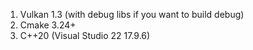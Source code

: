 1. Vulkan 1.3 (with debug libs if you want to build debug)
2. Cmake 3.24+
3. C++20 (Visual Studio 22 17.9.6)